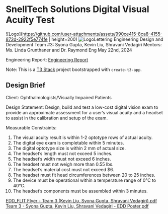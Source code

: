 # SnellTech Solutions Digital Visual Acuity Test
![Logo](https://github.com/user-attachments/assets/990ce415-8ca8-4155-872d-2922f5e774fe | height=200)
![LogoLettering](https://github.com/user-attachments/assets/c8191f7f-1fb2-497a-8ed1-8523de36bb3f)
Engineering Design and Development Team #3: Syona Gupta, Kevin Liu, Shravani Vedagiri
Mentors: Ms. Linda Grunthaner and Dr. Raymond Eng
May 22nd, 2024

Engineering Report: [Engineering Report](https://docs.google.com/document/d/1AmpvEGR3PewN9iaoyoyTxuwxXjvl8BO3cJVlN-qihik/edit)


Note: This is a [T3 Stack](https://create.t3.gg/) project bootstrapped with `create-t3-app`.

## Design Brief
Client:
Ophthalmologists/Visually Impaired Patients

Design Statement:
Design, build and test a low-cost digital vision exam to provide an approximate assessment for a user’s visual acuity and a headset to assist in the calibration and setup of the exam. 

Measurable Constraints:
1. The visual acuity result is within 1-2 optotype rows of actual acuity.
2. The digital eye exam is completable within 5 minutes.
3. The digital optotype size is within 2 mm of actual size.
4. The headset’s length must not exceed 5 inches.
5. The headset’s width must not exceed 6 inches.
6. The headset must not weigh more than 0.55 lbs.
7. The headset’s material cost must not exceed $6.
8. The headset must fit head circumferences between 20 to 25 inches.
9. The device must be operational within a temperature range of 0°C to 40°C.
10. The headset’s components must be assembled within 3 minutes.


[EDD_FLIT Flyer - Team 3 (Kevin Liu, Syona Gupta, Shravani Vedagiri).pdf](https://github.com/user-attachments/files/16883755/EDD_FLIT.Flyer.-.Team.3.Kevin.Liu.Syona.Gupta.Shravani.Vedagiri.pdf)
[Team 3 - Syona Gupta, Kevin Liu, Shravani Vedagiri - EDD Poster.pdf](https://github.com/user-attachments/files/16883757/Team.3.-.Syona.Gupta.Kevin.Liu.Shravani.Vedagiri.-.EDD.Poster.pdf)
